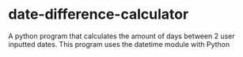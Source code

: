 # date-difference-calculator
A python program that calculates the amount of days between 2 user inputted dates. 
This program uses the datetime module with Python
